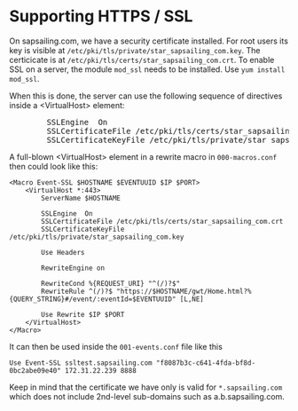 # Supporting HTTPS / SSL

On sapsailing.com, we have a security certificate installed. For root users its key is visible at `/etc/pki/tls/private/star_sapsailing_com.key`. The certicicate is at `/etc/pki/tls/certs/star_sapsailing_com.crt`. To enable SSL on a server, the module `mod_ssl` needs to be installed. Use ``yum install mod_ssl``.

When this is done, the server can use the following sequence of directives inside a &lt;VirtualHost&gt; element:

<pre>
        SSLEngine  On
        SSLCertificateFile /etc/pki/tls/certs/star_sapsailing_com.crt
        SSLCertificateKeyFile /etc/pki/tls/private/star_sapsailing_com.key
</pre>

A full-blown &lt;VirtualHost&gt; element in a rewrite macro in `000-macros.conf` then could look like this:

```
<Macro Event-SSL $HOSTNAME $EVENTUUID $IP $PORT>
    <VirtualHost *:443>
        ServerName $HOSTNAME

        SSLEngine  On
        SSLCertificateFile /etc/pki/tls/certs/star_sapsailing_com.crt
        SSLCertificateKeyFile /etc/pki/tls/private/star_sapsailing_com.key

        Use Headers

        RewriteEngine on

        RewriteCond %{REQUEST_URI} "^(/)?$"
        RewriteRule ^(/)?$ "https://$HOSTNAME/gwt/Home.html?%{QUERY_STRING}#/event/:eventId=$EVENTUUID" [L,NE]

        Use Rewrite $IP $PORT
    </VirtualHost>
</Macro>
```

It can then be used inside the `001-events.conf` file like this

```
Use Event-SSL ssltest.sapsailing.com "f8087b3c-c641-4fda-bf8d-0bc2abe09e40" 172.31.22.239 8888
```

Keep in mind that the certificate we have only is valid for `*.sapsailing.com` which does not include 2nd-level sub-domains such as a.b.sapsailing.com.